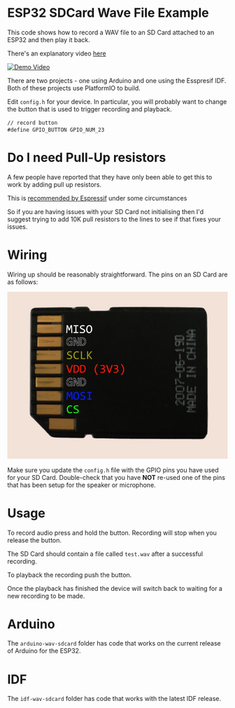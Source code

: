 # ESP32 SDCard Wave File Example

This code shows how to record a WAV file to an SD Card attached to an ESP32 and then play it back.

There's an explanatory video [here](https://youtu.be/bVru6M862HY)

[![Demo Video](https://img.youtube.com/vi/bVru6M862HY/0.jpg)](https://www.youtube.com/watch?v=bVru6M862HY)

There are two projects - one using Arduino and one using the Esspresif IDF. Both of these projects use PlatformIO to build.

Edit `config.h` for your device. In particular, you will probably want to change the button that is used to trigger recording and playback.

```
// record button
#define GPIO_BUTTON GPIO_NUM_23
```

# Do I need Pull-Up resistors

A few people have reported that they have only been able to get this to work by adding pull up resistors.

This is [recommended by Espressif](https://docs.espressif.com/projects/esp-idf/en/latest/esp32/api-reference/peripherals/sd_pullup_requirements.html) under some circumstances

So if you are having issues with your SD Card not initialising then I'd suggest trying to add 10K pull resistors to the lines to see if that fixes your issues.

# Wiring

Wiring up should be reasonably straightforward. The pins on an SD Card are as follows:

![SD Card Pins](images/sd-card-wiring.jpg)

Make sure you update the `config.h` file with the GPIO pins you have used for your SD Card. Double-check that you have **NOT** re-used one of the pins that has been setup for the speaker or microphone.

# Usage

To record audio press and hold the button. Recording will stop when you release the button.

The SD Card should contain a file called `test.wav` after a successful recording.

To playback the recording push the button.

Once the playback has finished the device will switch back to waiting for a new recording to be made.

# Arduino

The `arduino-wav-sdcard` folder has code that works on the current release of Arduino for the ESP32.

# IDF

The `idf-wav-sdcard` folder has code that works with the latest IDF release.
